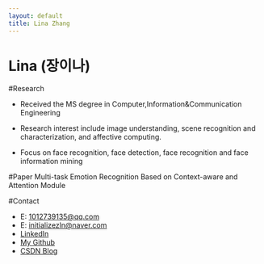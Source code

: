 ```yaml
---
layout: default
title: Lina Zhang
---
```


# Lina (장이나)


#Research 
* Received the MS degree in Computer,Information&Communication Engineering

* Research interest include image understanding, scene
recognition and characterization, and affective computing.
* Focus on face recognition, face detection, face recognition and face information mining


#Paper
Multi-task Emotion Recognition Based on Context-aware and Attention Module


#Contact 
* E: 1012739135@qq.com
* E: initializezln@naver.com
* [LinkedIn](https://www.linkedin.com/in/lina-zhang-282769234/)
* [My Github](https://github.com/zhanglina94)
* [CSDN Blog](https://blog.csdn.net/weixin_44649780?spm=1000.2115.3001.5343)

